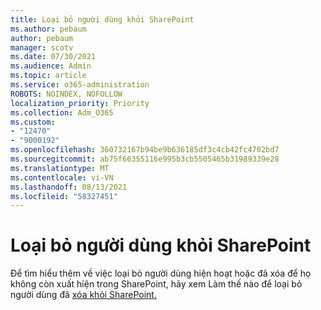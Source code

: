 ```yaml
---
title: Loại bỏ người dùng khỏi SharePoint
ms.author: pebaum
author: pebaum
manager: scotv
ms.date: 07/30/2021
ms.audience: Admin
ms.topic: article
ms.service: o365-administration
ROBOTS: NOINDEX, NOFOLLOW
localization_priority: Priority
ms.collection: Adm_O365
ms.custom:
- "12470"
- "9000192"
ms.openlocfilehash: 360732167b94be9b636185df3c4cb42fc4702bd7
ms.sourcegitcommit: ab75f66355116e995b3cb5505465b31989339e28
ms.translationtype: MT
ms.contentlocale: vi-VN
ms.lasthandoff: 08/13/2021
ms.locfileid: "58327451"
---
```

# <a name="remove-users-from-sharepoint"></a>Loại bỏ người dùng khỏi SharePoint

Để tìm hiểu thêm về việc loại bỏ người dùng hiện hoạt hoặc đã xóa để họ không còn xuất hiện trong SharePoint, hãy xem Làm thế nào để loại bỏ người dùng đã [xóa khỏi SharePoint.](https://docs.microsoft.com/sharepoint/remove-users)



